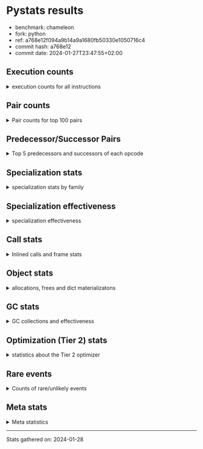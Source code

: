
# Pystats results

- benchmark: chameleon
- fork: python
- ref: a768e12f094a9b14a9a1680fb50330e1050716c4
- commit hash: a768e12
- commit date: 2024-01-27T23:47:55+02:00

## Execution counts

<details>
<summary> execution counts for all instructions </summary>

|Name | Count | Self | Cumulative | Miss ratio | 
|---|---:|---:|---:|---:|
| LOAD_FAST | 167,093,480 | 22.0% | 22.0% |  |
| LOAD_CONST | 81,306,320 | 10.7% | 32.7% |  |
| STORE_FAST | 71,388,280 | 9.4% | 42.1% |  |
| IS_OP | 45,764,480 | 6.0% | 48.1% |  |
| LOAD_GLOBAL_BUILTIN | 43,526,180 | 5.7% | 53.8% |  |
| PUSH_NULL | 40,652,200 | 5.3% | 59.2% |  |
| LOAD_GLOBAL_MODULE | 37,779,760 | 5.0% | 64.1% |  |
| POP_JUMP_IF_FALSE | 36,165,200 | 4.8% | 68.9% |  |
| POP_TOP | 23,047,120 | 3.0% | 71.9% |  |
| CALL_BUILTIN_O | 23,042,300 | 3.0% | 75.0% |  |
| LOAD_FAST_LOAD_FAST | 18,568,320 | 2.4% | 77.4% |  |
| RESUME_CHECK | 17,609,440 | 2.3% | 79.7% |  |
| RETURN_VALUE | 17,287,120 | 2.3% | 82.0% |  |
| POP_JUMP_IF_TRUE | 13,120,640 | 1.7% | 83.7% |  |
| CALL_METHOD_DESCRIPTOR_FAST | 10,442,040 | 1.4% | 85.1% | 100.0% |
| LOAD_ATTR_CLASS | 10,243,820 | 1.3% | 86.4% |  |
| POP_JUMP_IF_NONE | 9,922,560 | 1.3% | 87.7% |  |
| CALL_BOUND_METHOD_EXACT_ARGS | 7,042,420 | 0.9% | 88.7% |  |
| CALL_PY_EXACT_ARGS | 6,721,180 | 0.9% | 89.6% |  |
| COPY_FREE_VARS | 6,400,720 | 0.8% | 90.4% |  |
| POP_JUMP_IF_NOT_NONE | 6,400,640 | 0.8% | 91.2% |  |
| TO_BOOL_BOOL | 6,400,580 | 0.8% | 92.1% |  |
| CALL_TYPE_1 | 6,399,980 | 0.8% | 92.9% |  |
| CALL_STR_1 | 6,399,960 | 0.8% | 93.8% |  |
| CALL | 4,167,420 | 0.5% | 94.3% |  |
| STORE_SUBSCR | 4,164,520 | 0.5% | 94.9% |  |
| JUMP_FORWARD | 3,841,280 | 0.5% | 95.4% |  |
| NOP | 3,522,000 | 0.5% | 95.8% |  |
| DELETE_SUBSCR | 3,520,640 | 0.5% | 96.3% |  |
| COMPARE_OP_INT | 3,520,020 | 0.5% | 96.8% |  |
| BINARY_OP_SUBTRACT_INT | 3,519,960 | 0.5% | 97.2% |  |
| ENTER_EXECUTOR | 3,519,040 | 0.5% | 97.7% |  |
| BINARY_OP | 3,201,180 | 0.4% | 98.1% |  |
| LOAD_DEREF | 3,200,160 | 0.4% | 98.5% |  |
| BINARY_OP_ADD_INT | 3,199,980 | 0.4% | 98.9% |  |
| BINARY_OP_ADD_UNICODE | 3,199,980 | 0.4% | 99.4% |  |
| CALL_BUILTIN_FAST | 965,560 | 0.1% | 99.5% |  |
| INTERPRETER_EXIT | 643,920 | 0.1% | 99.6% |  |
| STORE_ATTR_SLOT | 642,480 | 0.1% | 99.7% |  |
| FOR_ITER_LIST | 641,880 | 0.1% | 99.7% |  |
| RETURN_CONST | 322,560 | 0.0% | 99.8% |  |
| BUILD_TUPLE | 321,920 | 0.0% | 99.8% |  |
| CALL_BUILTIN_CLASS | 321,300 | 0.0% | 99.9% |  |
| GET_ITER | 320,720 | 0.0% | 99.9% |  |
| CALL_LEN | 320,620 | 0.0% | 100.0% |  |
| UNPACK_SEQUENCE_TWO_TUPLE | 320,600 | 0.0% | 100.0% |  |
| LOAD_ATTR | 7,560 | 0.0% | 100.0% |  |
| BUILD_MAP | 2,560 | 0.0% | 100.0% |  |
| BINARY_SUBSCR_GETITEM | 2,480 | 0.0% | 100.0% |  |
| EXTENDED_ARG | 2,280 | 0.0% | 100.0% |  |
| MAKE_CELL | 1,920 | 0.0% | 100.0% |  |
| STORE_DEREF | 1,920 | 0.0% | 100.0% |  |
| LOAD_GLOBAL | 1,720 | 0.0% | 100.0% |  |
| JUMP_BACKWARD | 1,700 | 0.0% | 100.0% |  |
| CALL_FUNCTION_EX | 1,360 | 0.0% | 100.0% |  |
| MAKE_FUNCTION | 1,280 | 0.0% | 100.0% |  |
| DICT_MERGE | 1,280 | 0.0% | 100.0% |  |
| SET_FUNCTION_ATTRIBUTE | 1,280 | 0.0% | 100.0% |  |
| LOAD_ATTR_METHOD_NO_DICT | 1,240 | 0.0% | 100.0% |  |
| LOAD_ATTR_NONDESCRIPTOR_WITH_VALUES | 1,240 | 0.0% | 100.0% |  |
| CALL_KW | 640 | 0.0% | 100.0% |  |
| CONTAINS_OP | 640 | 0.0% | 100.0% |  |
| BINARY_SUBSCR_DICT | 620 | 0.0% | 100.0% |  |
| CALL_PY_WITH_DEFAULTS | 620 | 0.0% | 100.0% |  |
| LOAD_ATTR_INSTANCE_VALUE | 620 | 0.0% | 100.0% |  |
| LOAD_ATTR_METHOD_WITH_VALUES | 620 | 0.0% | 100.0% |  |
| LOAD_SUPER_ATTR_ATTR | 620 | 0.0% | 100.0% |  |
| STORE_SUBSCR_DICT | 620 | 0.0% | 100.0% |  |
| FOR_ITER_RANGE | 420 | 0.0% | 100.0% |  |
| RESUME | 240 | 0.0% | 100.0% |  |
| BINARY_SUBSCR | 200 | 0.0% | 100.0% |  |
| STORE_ATTR | 160 | 0.0% | 100.0% |  |
| TO_BOOL | 120 | 0.0% | 100.0% |  |
| COMPARE_OP | 120 | 0.0% | 100.0% |  |
| FOR_ITER | 120 | 0.0% | 100.0% |  |
| LOAD_ATTR_MODULE | 120 | 0.0% | 100.0% |  |
| UNPACK_SEQUENCE | 80 | 0.0% | 100.0% |  |
| BINARY_OP_SUBTRACT_FLOAT | 60 | 0.0% | 100.0% |  |
| LOAD_SUPER_ATTR | 40 | 0.0% | 100.0% |  |


</details>

## Pair counts

<details>
<summary> Pair counts for top 100 pairs </summary>

|Pair | Count | Self | Cumulative | 
|---|---:|---:|---:|
| STORE_FAST LOAD_FAST | 56,657,640 | 7.5% | 7.5% |
| LOAD_FAST PUSH_NULL | 36,810,120 | 4.8% | 12.3% |
| IS_OP POP_JUMP_IF_FALSE | 29,764,480 | 3.9% | 16.2% |
| POP_JUMP_IF_FALSE LOAD_FAST | 29,764,480 | 3.9% | 20.1% |
| PUSH_NULL LOAD_CONST | 27,531,520 | 3.6% | 23.7% |
| CALL_BUILTIN_O POP_TOP | 23,041,660 | 3.0% | 26.8% |
| LOAD_FAST LOAD_CONST | 20,805,840 | 2.7% | 29.5% |
| LOAD_GLOBAL_BUILTIN IS_OP | 19,199,900 | 2.5% | 32.0% |
| LOAD_FAST LOAD_GLOBAL_BUILTIN | 19,199,800 | 2.5% | 34.6% |
| LOAD_FAST RETURN_VALUE | 16,643,920 | 2.2% | 36.8% |
| LOAD_CONST CALL_BUILTIN_O | 16,641,480 | 2.2% | 38.9% |
| LOAD_CONST LOAD_CONST | 16,000,640 | 2.1% | 41.1% |
| LOAD_GLOBAL_MODULE IS_OP | 13,764,400 | 1.8% | 42.9% |
| LOAD_FAST LOAD_GLOBAL_MODULE | 13,764,320 | 1.8% | 44.7% |
| LOAD_GLOBAL_BUILTIN LOAD_FAST | 13,761,860 | 1.8% | 46.5% |
| POP_TOP LOAD_FAST | 13,123,200 | 1.7% | 48.2% |
| PUSH_NULL LOAD_FAST | 12,800,080 | 1.7% | 49.9% |
| CALL_METHOD_DESCRIPTOR_FAST STORE_FAST | 10,245,060 | 1.3% | 51.2% |
| LOAD_ATTR_CLASS LOAD_FAST_LOAD_FAST | 10,243,820 | 1.3% | 52.6% |
| LOAD_FAST_LOAD_FAST LOAD_GLOBAL_MODULE | 10,243,800 | 1.3% | 53.9% |
| LOAD_GLOBAL_BUILTIN LOAD_ATTR_CLASS | 10,243,800 | 1.3% | 55.3% |
| LOAD_GLOBAL_MODULE CALL_METHOD_DESCRIPTOR_FAST | 10,243,800 | 1.3% | 56.6% |
| RESUME_CHECK LOAD_GLOBAL_BUILTIN | 10,243,800 | 1.3% | 58.0% |
| STORE_FAST LOAD_CONST | 10,243,200 | 1.3% | 59.3% |
| LOAD_GLOBAL_MODULE STORE_FAST | 9,923,660 | 1.3% | 60.6% |
| LOAD_FAST POP_JUMP_IF_NONE | 9,922,560 | 1.3% | 61.9% |
| RETURN_VALUE STORE_FAST | 9,601,240 | 1.3% | 63.2% |
| IS_OP POP_JUMP_IF_TRUE | 9,600,000 | 1.3% | 64.5% |
| POP_JUMP_IF_TRUE LOAD_FAST | 9,599,360 | 1.3% | 65.7% |
| CALL_BOUND_METHOD_EXACT_ARGS RESUME_CHECK | 7,042,420 | 0.9% | 66.7% |
| LOAD_CONST CALL_BOUND_METHOD_EXACT_ARGS | 7,042,280 | 0.9% | 67.6% |
| RESUME_CHECK LOAD_FAST | 6,723,700 | 0.9% | 68.5% |
| LOAD_CONST STORE_FAST | 6,723,200 | 0.9% | 69.3% |
| LOAD_FAST LOAD_FAST | 6,723,200 | 0.9% | 70.2% |
| POP_TOP LOAD_GLOBAL_MODULE | 6,722,320 | 0.9% | 71.1% |
| COPY_FREE_VARS RESUME_CHECK | 6,400,660 | 0.8% | 72.0% |
| LOAD_FAST POP_JUMP_IF_NOT_NONE | 6,400,640 | 0.8% | 72.8% |
| POP_JUMP_IF_NONE LOAD_FAST | 6,400,640 | 0.8% | 73.6% |
| IS_OP STORE_FAST | 6,400,000 | 0.8% | 74.5% |
| LOAD_FAST STORE_FAST | 6,400,000 | 0.8% | 75.3% |
| LOAD_FAST_LOAD_FAST IS_OP | 6,400,000 | 0.8% | 76.2% |
| POP_JUMP_IF_FALSE LOAD_GLOBAL_BUILTIN | 6,400,000 | 0.8% | 77.0% |
| POP_JUMP_IF_NOT_NONE LOAD_FAST_LOAD_FAST | 6,400,000 | 0.8% | 77.9% |
| CALL_TYPE_1 STORE_FAST | 6,399,980 | 0.8% | 78.7% |
| LOAD_FAST CALL_TYPE_1 | 6,399,960 | 0.8% | 79.5% |
| CALL_PY_EXACT_ARGS COPY_FREE_VARS | 6,399,960 | 0.8% | 80.4% |
| TO_BOOL_BOOL POP_JUMP_IF_FALSE | 6,399,960 | 0.8% | 81.2% |
| LOAD_FAST TO_BOOL_BOOL | 6,399,920 | 0.8% | 82.1% |
| LOAD_CONST LOAD_FAST | 3,843,840 | 0.5% | 82.6% |
| LOAD_CONST STORE_SUBSCR | 3,841,960 | 0.5% | 83.1% |
| STORE_SUBSCR LOAD_FAST | 3,841,920 | 0.5% | 83.6% |
| STORE_FAST LOAD_GLOBAL_MODULE | 3,523,280 | 0.5% | 84.0% |
| LOAD_CONST LOAD_GLOBAL_MODULE | 3,522,360 | 0.5% | 84.5% |
| LOAD_FAST CALL | 3,521,720 | 0.5% | 85.0% |
| DELETE_SUBSCR JUMP_FORWARD | 3,520,640 | 0.5% | 85.4% |
| RETURN_VALUE LOAD_CONST | 3,520,640 | 0.5% | 85.9% |
| JUMP_FORWARD LOAD_FAST | 3,520,640 | 0.5% | 86.4% |
| LOAD_CONST DELETE_SUBSCR | 3,520,640 | 0.5% | 86.8% |
| LOAD_CONST COMPARE_OP_INT | 3,519,960 | 0.5% | 87.3% |
| BINARY_OP_SUBTRACT_INT STORE_FAST | 3,519,960 | 0.5% | 87.7% |
| COMPARE_OP_INT POP_JUMP_IF_TRUE | 3,519,960 | 0.5% | 88.2% |
| LOAD_CONST BINARY_OP_SUBTRACT_INT | 3,519,920 | 0.5% | 88.7% |
| LOAD_CONST CALL_PY_EXACT_ARGS | 3,519,920 | 0.5% | 89.1% |
| LOAD_FAST CALL_BUILTIN_O | 3,200,600 | 0.4% | 89.6% |
| NOP LOAD_DEREF | 3,200,080 | 0.4% | 90.0% |
| LOAD_DEREF PUSH_NULL | 3,200,080 | 0.4% | 90.4% |
| LOAD_FAST BINARY_OP | 3,200,040 | 0.4% | 90.8% |
| CALL LOAD_CONST | 3,200,000 | 0.4% | 91.2% |
| LOAD_CONST IS_OP | 3,200,000 | 0.4% | 91.7% |
| LOAD_FAST IS_OP | 3,200,000 | 0.4% | 92.1% |
| POP_JUMP_IF_NONE NOP | 3,200,000 | 0.4% | 92.5% |
| BINARY_OP_ADD_INT STORE_FAST | 3,199,980 | 0.4% | 92.9% |
| BINARY_OP_ADD_UNICODE STORE_FAST | 3,199,980 | 0.4% | 93.3% |
| CALL_STR_1 STORE_FAST | 3,199,980 | 0.4% | 93.8% |
| RETURN_VALUE CALL_STR_1 | 3,199,960 | 0.4% | 94.2% |
| BINARY_OP CALL_BUILTIN_O | 3,199,960 | 0.4% | 94.6% |
| LOAD_CONST BINARY_OP_ADD_INT | 3,199,960 | 0.4% | 95.0% |
| LOAD_CONST LOAD_GLOBAL_BUILTIN | 3,199,960 | 0.4% | 95.5% |
| LOAD_FAST CALL_STR_1 | 3,199,960 | 0.4% | 95.9% |
| POP_JUMP_IF_TRUE LOAD_GLOBAL_BUILTIN | 3,199,960 | 0.4% | 96.3% |
| CALL_STR_1 BINARY_OP_ADD_UNICODE | 3,199,960 | 0.4% | 96.7% |
| LOAD_GLOBAL_MODULE CALL_PY_EXACT_ARGS | 3,199,960 | 0.4% | 97.1% |
| POP_TOP ENTER_EXECUTOR | 3,198,980 | 0.4% | 97.6% |
| ENTER_EXECUTOR RESUME_CHECK | 3,198,720 | 0.4% | 98.0% |
| CACHE RESUME_CHECK | 643,160 | 0.1% | 98.1% |
| CALL_BUILTIN_FAST STORE_FAST | 642,480 | 0.1% | 98.1% |
| LOAD_FAST_LOAD_FAST STORE_ATTR_SLOT | 641,200 | 0.1% | 98.2% |
| STORE_FAST LOAD_GLOBAL_BUILTIN | 641,200 | 0.1% | 98.3% |
| RETURN_VALUE PUSH_NULL | 640,640 | 0.1% | 98.4% |
| RETURN_VALUE INTERPRETER_EXIT | 322,640 | 0.0% | 98.4% |
| LOAD_FAST CALL_BUILTIN_FAST | 321,800 | 0.0% | 98.5% |
| LOAD_GLOBAL_MODULE CALL_BUILTIN_FAST | 321,800 | 0.0% | 98.5% |
| RETURN_CONST INTERPRETER_EXIT | 321,280 | 0.0% | 98.6% |
| FOR_ITER_LIST STORE_FAST | 321,240 | 0.0% | 98.6% |
| LOAD_GLOBAL_MODULE LOAD_FAST_LOAD_FAST | 321,240 | 0.0% | 98.7% |
| STORE_ATTR_SLOT RETURN_CONST | 321,240 | 0.0% | 98.7% |
| CALL_PY_EXACT_ARGS RESUME_CHECK | 321,220 | 0.0% | 98.7% |
| CALL STORE_FAST | 320,960 | 0.0% | 98.8% |
| LOAD_FAST GET_ITER | 320,720 | 0.0% | 98.8% |
| LOAD_FAST_LOAD_FAST CALL | 320,680 | 0.0% | 98.9% |


</details>

## Predecessor/Successor Pairs

<details>
<summary> Top 5 predecessors and successors of each opcode </summary>

### CACHE

<details>
<summary> Successors and predecessors for CACHE </summary>

|Successors | Count | Percentage | 
|---|---:|---:|
| RESUME_CHECK | 643,160 | 99.9% |
| COPY_FREE_VARS | 640 | 0.1% |
| RESUME | 120 | 0.0% |


</details>

### BINARY_SUBSCR

<details>
<summary> Successors and predecessors for BINARY_SUBSCR </summary>

|Predecessors | Count | Percentage | 
|---|---:|---:|
| LOAD_CONST | 200 | 100.0% |

|Successors | Count | Percentage | 
|---|---:|---:|
| BINARY_SUBSCR_GETITEM | 80 | 40.0% |
| STORE_FAST | 60 | 30.0% |
| STORE_DEREF | 40 | 20.0% |
| BINARY_SUBSCR_DICT | 20 | 10.0% |


</details>

### DELETE_SUBSCR

<details>
<summary> Successors and predecessors for DELETE_SUBSCR </summary>

|Predecessors | Count | Percentage | 
|---|---:|---:|
| LOAD_CONST | 3,520,640 | 100.0% |

|Successors | Count | Percentage | 
|---|---:|---:|
| JUMP_FORWARD | 3,520,640 | 100.0% |


</details>

### GET_ITER

<details>
<summary> Successors and predecessors for GET_ITER </summary>

|Predecessors | Count | Percentage | 
|---|---:|---:|
| LOAD_FAST | 320,720 | 100.0% |

|Successors | Count | Percentage | 
|---|---:|---:|
| FOR_ITER_LIST | 319,980 | 99.8% |
| EXTENDED_ARG | 640 | 0.2% |
| FOR_ITER_RANGE | 60 | 0.0% |
| FOR_ITER | 40 | 0.0% |


</details>

### INTERPRETER_EXIT

<details>
<summary> Successors and predecessors for INTERPRETER_EXIT </summary>

|Predecessors | Count | Percentage | 
|---|---:|---:|
| RETURN_VALUE | 322,640 | 50.1% |
| RETURN_CONST | 321,280 | 49.9% |


</details>

### MAKE_FUNCTION

<details>
<summary> Successors and predecessors for MAKE_FUNCTION </summary>

|Predecessors | Count | Percentage | 
|---|---:|---:|
| LOAD_CONST | 1,280 | 100.0% |

|Successors | Count | Percentage | 
|---|---:|---:|
| SET_FUNCTION_ATTRIBUTE | 1,280 | 100.0% |


</details>

### NOP

<details>
<summary> Successors and predecessors for NOP </summary>

|Predecessors | Count | Percentage | 
|---|---:|---:|
| POP_JUMP_IF_NONE | 3,200,000 | 90.9% |
| RESUME_CHECK | 320,620 | 9.1% |
| STORE_FAST | 1,280 | 0.0% |
| POP_TOP | 80 | 0.0% |
| RESUME | 20 | 0.0% |

|Successors | Count | Percentage | 
|---|---:|---:|
| LOAD_DEREF | 3,200,080 | 90.9% |
| LOAD_GLOBAL_BUILTIN | 319,960 | 9.1% |
| LOAD_FAST | 1,280 | 0.0% |
| LOAD_GLOBAL_MODULE | 640 | 0.0% |
| LOAD_GLOBAL | 40 | 0.0% |


</details>

### POP_TOP

<details>
<summary> Successors and predecessors for POP_TOP </summary>

|Predecessors | Count | Percentage | 
|---|---:|---:|
| CALL_BUILTIN_O | 23,041,660 | 100.0% |
| CALL_BUILTIN_FAST | 3,100 | 0.0% |
| RETURN_CONST | 1,280 | 0.0% |
| CALL | 1,080 | 0.0% |

|Successors | Count | Percentage | 
|---|---:|---:|
| LOAD_FAST | 13,123,200 | 56.9% |
| LOAD_GLOBAL_MODULE | 6,722,320 | 29.2% |
| ENTER_EXECUTOR | 3,198,980 | 13.9% |
| JUMP_BACKWARD | 680 | 0.0% |
| LOAD_CONST | 640 | 0.0% |


</details>

### PUSH_NULL

<details>
<summary> Successors and predecessors for PUSH_NULL </summary>

|Predecessors | Count | Percentage | 
|---|---:|---:|
| LOAD_FAST | 36,810,120 | 90.5% |
| LOAD_DEREF | 3,200,080 | 7.9% |
| RETURN_VALUE | 640,640 | 1.6% |
| LOAD_ATTR | 660 | 0.0% |
| LOAD_SUPER_ATTR_ATTR | 620 | 0.0% |

|Successors | Count | Percentage | 
|---|---:|---:|
| LOAD_CONST | 27,531,520 | 67.7% |
| LOAD_FAST | 12,800,080 | 31.5% |
| CALL | 320,600 | 0.8% |


</details>

### RETURN_VALUE

<details>
<summary> Successors and predecessors for RETURN_VALUE </summary>

|Predecessors | Count | Percentage | 
|---|---:|---:|
| LOAD_FAST | 16,643,920 | 96.3% |
| BUILD_TUPLE | 320,640 | 1.9% |
| CALL_BUILTIN_FAST | 319,980 | 1.9% |
| CALL_FUNCTION_EX | 1,280 | 0.0% |
| RETURN_VALUE | 640 | 0.0% |

|Successors | Count | Percentage | 
|---|---:|---:|
| STORE_FAST | 9,601,240 | 55.5% |
| LOAD_CONST | 3,520,640 | 20.4% |
| CALL_STR_1 | 3,199,960 | 18.5% |
| PUSH_NULL | 640,640 | 3.7% |
| INTERPRETER_EXIT | 322,640 | 1.9% |


</details>

### STORE_SUBSCR

<details>
<summary> Successors and predecessors for STORE_SUBSCR </summary>

|Predecessors | Count | Percentage | 
|---|---:|---:|
| LOAD_CONST | 3,841,960 | 92.3% |
| LOAD_FAST_LOAD_FAST | 320,640 | 7.7% |
| STORE_SUBSCR | 1,920 | 0.0% |

|Successors | Count | Percentage | 
|---|---:|---:|
| LOAD_FAST | 3,841,920 | 92.3% |
| LOAD_FAST_LOAD_FAST | 320,640 | 7.7% |
| STORE_SUBSCR | 1,920 | 0.0% |
| LOAD_GLOBAL | 20 | 0.0% |
| STORE_SUBSCR_DICT | 20 | 0.0% |


</details>

### TO_BOOL

<details>
<summary> Successors and predecessors for TO_BOOL </summary>

|Predecessors | Count | Percentage | 
|---|---:|---:|
| LOAD_FAST | 80 | 66.7% |
| LOAD_ATTR | 40 | 33.3% |

|Successors | Count | Percentage | 
|---|---:|---:|
| TO_BOOL_BOOL | 60 | 50.0% |
| POP_JUMP_IF_FALSE | 40 | 33.3% |
| POP_JUMP_IF_TRUE | 20 | 16.7% |


</details>

### BINARY_OP

<details>
<summary> Successors and predecessors for BINARY_OP </summary>

|Predecessors | Count | Percentage | 
|---|---:|---:|
| LOAD_FAST | 3,200,040 | 100.0% |
| BINARY_OP | 980 | 0.0% |
| LOAD_CONST | 120 | 0.0% |
| CALL | 20 | 0.0% |
| CALL_STR_1 | 20 | 0.0% |

|Successors | Count | Percentage | 
|---|---:|---:|
| CALL_BUILTIN_O | 3,199,960 | 100.0% |
| BINARY_OP | 980 | 0.0% |
| STORE_FAST | 100 | 0.0% |
| CALL | 40 | 0.0% |
| BINARY_OP_SUBTRACT_INT | 40 | 0.0% |


</details>

### BUILD_MAP

<details>
<summary> Successors and predecessors for BUILD_MAP </summary>

|Predecessors | Count | Percentage | 
|---|---:|---:|
| LOAD_CONST | 1,280 | 50.0% |
| STORE_FAST | 640 | 25.0% |
| LOAD_GLOBAL_MODULE | 620 | 24.2% |
| LOAD_GLOBAL | 20 | 0.8% |

|Successors | Count | Percentage | 
|---|---:|---:|
| LOAD_FAST | 1,280 | 50.0% |
| CALL | 640 | 25.0% |
| STORE_FAST | 640 | 25.0% |


</details>

### BUILD_TUPLE

<details>
<summary> Successors and predecessors for BUILD_TUPLE </summary>

|Predecessors | Count | Percentage | 
|---|---:|---:|
| LOAD_FAST_LOAD_FAST | 320,640 | 99.6% |
| LOAD_FAST | 1,280 | 0.4% |

|Successors | Count | Percentage | 
|---|---:|---:|
| RETURN_VALUE | 320,640 | 99.6% |
| LOAD_CONST | 1,280 | 0.4% |


</details>

### CALL

<details>
<summary> Successors and predecessors for CALL </summary>

|Predecessors | Count | Percentage | 
|---|---:|---:|
| LOAD_FAST | 3,521,720 | 84.5% |
| LOAD_FAST_LOAD_FAST | 320,680 | 7.7% |
| PUSH_NULL | 320,600 | 7.7% |
| CALL | 2,140 | 0.1% |
| LOAD_CONST | 920 | 0.0% |

|Successors | Count | Percentage | 
|---|---:|---:|
| LOAD_CONST | 3,200,000 | 76.8% |
| STORE_FAST | 320,960 | 7.7% |
| LOAD_FAST_LOAD_FAST | 320,640 | 7.7% |
| UNPACK_SEQUENCE_TWO_TUPLE | 320,560 | 7.7% |
| CALL | 2,140 | 0.1% |


</details>

### CALL_FUNCTION_EX

<details>
<summary> Successors and predecessors for CALL_FUNCTION_EX </summary>

|Predecessors | Count | Percentage | 
|---|---:|---:|
| DICT_MERGE | 1,280 | 94.1% |
| LOAD_FAST | 80 | 5.9% |

|Successors | Count | Percentage | 
|---|---:|---:|
| RETURN_VALUE | 1,280 | 94.1% |
| COPY_FREE_VARS | 80 | 5.9% |


</details>

### CALL_KW

<details>
<summary> Successors and predecessors for CALL_KW </summary>

|Predecessors | Count | Percentage | 
|---|---:|---:|
| LOAD_CONST | 640 | 100.0% |

|Successors | Count | Percentage | 
|---|---:|---:|
| CALL_BUILTIN_FAST | 600 | 93.8% |
| CALL | 40 | 6.2% |


</details>

### COMPARE_OP

<details>
<summary> Successors and predecessors for COMPARE_OP </summary>

|Predecessors | Count | Percentage | 
|---|---:|---:|
| LOAD_CONST | 120 | 100.0% |

|Successors | Count | Percentage | 
|---|---:|---:|
| COMPARE_OP_INT | 60 | 50.0% |
| POP_JUMP_IF_TRUE | 40 | 33.3% |
| POP_JUMP_IF_FALSE | 20 | 16.7% |


</details>

### CONTAINS_OP

<details>
<summary> Successors and predecessors for CONTAINS_OP </summary>

|Predecessors | Count | Percentage | 
|---|---:|---:|
| LOAD_FAST | 640 | 100.0% |

|Successors | Count | Percentage | 
|---|---:|---:|
| POP_JUMP_IF_FALSE | 640 | 100.0% |


</details>

### COPY_FREE_VARS

<details>
<summary> Successors and predecessors for COPY_FREE_VARS </summary>

|Predecessors | Count | Percentage | 
|---|---:|---:|
| CALL_PY_EXACT_ARGS | 6,399,960 | 100.0% |
| CACHE | 640 | 0.0% |
| CALL_FUNCTION_EX | 80 | 0.0% |
| CALL | 40 | 0.0% |

|Successors | Count | Percentage | 
|---|---:|---:|
| RESUME_CHECK | 6,400,660 | 100.0% |
| RESUME | 60 | 0.0% |


</details>

### DICT_MERGE

<details>
<summary> Successors and predecessors for DICT_MERGE </summary>

|Predecessors | Count | Percentage | 
|---|---:|---:|
| LOAD_FAST | 1,280 | 100.0% |

|Successors | Count | Percentage | 
|---|---:|---:|
| CALL_FUNCTION_EX | 1,280 | 100.0% |


</details>

### ENTER_EXECUTOR

<details>
<summary> Successors and predecessors for ENTER_EXECUTOR </summary>

|Predecessors | Count | Percentage | 
|---|---:|---:|
| POP_TOP | 3,198,980 | 90.9% |
| POP_JUMP_IF_TRUE | 319,960 | 9.1% |
| JUMP_BACKWARD | 100 | 0.0% |

|Successors | Count | Percentage | 
|---|---:|---:|
| RESUME_CHECK | 3,198,720 | 90.9% |
| FOR_ITER_LIST | 319,680 | 9.1% |
| EXTENDED_ARG | 320 | 0.0% |
| CALL | 280 | 0.0% |
| FOR_ITER_RANGE | 40 | 0.0% |


</details>

### EXTENDED_ARG

<details>
<summary> Successors and predecessors for EXTENDED_ARG </summary>

|Predecessors | Count | Percentage | 
|---|---:|---:|
| GET_ITER | 640 | 28.1% |
| JUMP_BACKWARD | 640 | 28.1% |
| POP_TOP | 340 | 14.9% |
| POP_JUMP_IF_TRUE | 340 | 14.9% |
| ENTER_EXECUTOR | 320 | 14.0% |

|Successors | Count | Percentage | 
|---|---:|---:|
| FOR_ITER_LIST | 1,560 | 68.4% |
| JUMP_BACKWARD | 680 | 29.8% |
| FOR_ITER | 40 | 1.8% |


</details>

### FOR_ITER

<details>
<summary> Successors and predecessors for FOR_ITER </summary>

|Predecessors | Count | Percentage | 
|---|---:|---:|
| GET_ITER | 40 | 33.3% |
| EXTENDED_ARG | 40 | 33.3% |
| JUMP_BACKWARD | 40 | 33.3% |

|Successors | Count | Percentage | 
|---|---:|---:|
| STORE_FAST | 60 | 50.0% |
| FOR_ITER_LIST | 40 | 33.3% |
| FOR_ITER_RANGE | 20 | 16.7% |


</details>

### IS_OP

<details>
<summary> Successors and predecessors for IS_OP </summary>

|Predecessors | Count | Percentage | 
|---|---:|---:|
| LOAD_GLOBAL_BUILTIN | 19,199,900 | 42.0% |
| LOAD_GLOBAL_MODULE | 13,764,400 | 30.1% |
| LOAD_FAST_LOAD_FAST | 6,400,000 | 14.0% |
| LOAD_CONST | 3,200,000 | 7.0% |
| LOAD_FAST | 3,200,000 | 7.0% |

|Successors | Count | Percentage | 
|---|---:|---:|
| POP_JUMP_IF_FALSE | 29,764,480 | 65.0% |
| POP_JUMP_IF_TRUE | 9,600,000 | 21.0% |
| STORE_FAST | 6,400,000 | 14.0% |


</details>

### JUMP_BACKWARD

<details>
<summary> Successors and predecessors for JUMP_BACKWARD </summary>

|Predecessors | Count | Percentage | 
|---|---:|---:|
| POP_TOP | 680 | 40.0% |
| EXTENDED_ARG | 680 | 40.0% |
| POP_JUMP_IF_TRUE | 340 | 20.0% |

|Successors | Count | Percentage | 
|---|---:|---:|
| EXTENDED_ARG | 640 | 37.6% |
| FOR_ITER_LIST | 620 | 36.5% |
| FOR_ITER_RANGE | 300 | 17.6% |
| ENTER_EXECUTOR | 100 | 5.9% |
| FOR_ITER | 40 | 2.4% |


</details>

### JUMP_FORWARD

<details>
<summary> Successors and predecessors for JUMP_FORWARD </summary>

|Predecessors | Count | Percentage | 
|---|---:|---:|
| DELETE_SUBSCR | 3,520,640 | 91.7% |
| CALL_BUILTIN_CLASS | 320,620 | 8.3% |
| CALL | 20 | 0.0% |

|Successors | Count | Percentage | 
|---|---:|---:|
| LOAD_FAST | 3,520,640 | 91.7% |
| STORE_FAST | 320,640 | 8.3% |


</details>

### LOAD_ATTR

<details>
<summary> Successors and predecessors for LOAD_ATTR </summary>

|Predecessors | Count | Percentage | 
|---|---:|---:|
| LOAD_FAST | 6,640 | 87.8% |
| LOAD_ATTR | 800 | 10.6% |
| LOAD_GLOBAL | 60 | 0.8% |
| LOAD_GLOBAL_MODULE | 40 | 0.5% |
| LOAD_GLOBAL_BUILTIN | 20 | 0.3% |

|Successors | Count | Percentage | 
|---|---:|---:|
| STORE_FAST | 3,240 | 42.9% |
| LOAD_FAST | 1,280 | 16.9% |
| LOAD_ATTR | 800 | 10.6% |
| PUSH_NULL | 660 | 8.7% |
| CALL_BUILTIN_CLASS | 600 | 7.9% |


</details>

### LOAD_CONST

<details>
<summary> Successors and predecessors for LOAD_CONST </summary>

|Predecessors | Count | Percentage | 
|---|---:|---:|
| PUSH_NULL | 27,531,520 | 33.9% |
| LOAD_FAST | 20,805,840 | 25.6% |
| LOAD_CONST | 16,000,640 | 19.7% |
| STORE_FAST | 10,243,200 | 12.6% |
| RETURN_VALUE | 3,520,640 | 4.3% |

|Successors | Count | Percentage | 
|---|---:|---:|
| CALL_BUILTIN_O | 16,641,480 | 20.5% |
| LOAD_CONST | 16,000,640 | 19.7% |
| CALL_BOUND_METHOD_EXACT_ARGS | 7,042,280 | 8.7% |
| STORE_FAST | 6,723,200 | 8.3% |
| LOAD_FAST | 3,843,840 | 4.7% |


</details>

### LOAD_DEREF

<details>
<summary> Successors and predecessors for LOAD_DEREF </summary>

|Predecessors | Count | Percentage | 
|---|---:|---:|
| NOP | 3,200,080 | 100.0% |
| STORE_FAST | 80 | 0.0% |

|Successors | Count | Percentage | 
|---|---:|---:|
| PUSH_NULL | 3,200,080 | 100.0% |
| STORE_FAST | 80 | 0.0% |


</details>

### LOAD_FAST

<details>
<summary> Successors and predecessors for LOAD_FAST </summary>

|Predecessors | Count | Percentage | 
|---|---:|---:|
| STORE_FAST | 56,657,640 | 33.9% |
| POP_JUMP_IF_FALSE | 29,764,480 | 17.8% |
| LOAD_GLOBAL_BUILTIN | 13,761,860 | 8.2% |
| POP_TOP | 13,123,200 | 7.9% |
| PUSH_NULL | 12,800,080 | 7.7% |

|Successors | Count | Percentage | 
|---|---:|---:|
| PUSH_NULL | 36,810,120 | 22.0% |
| LOAD_CONST | 20,805,840 | 12.5% |
| LOAD_GLOBAL_BUILTIN | 19,199,800 | 11.5% |
| RETURN_VALUE | 16,643,920 | 10.0% |
| LOAD_GLOBAL_MODULE | 13,764,320 | 8.2% |


</details>

### LOAD_FAST_LOAD_FAST

<details>
<summary> Successors and predecessors for LOAD_FAST_LOAD_FAST </summary>

|Predecessors | Count | Percentage | 
|---|---:|---:|
| LOAD_ATTR_CLASS | 10,243,820 | 55.2% |
| POP_JUMP_IF_NOT_NONE | 6,400,000 | 34.5% |
| LOAD_GLOBAL_MODULE | 321,240 | 1.7% |
| STORE_SUBSCR | 320,640 | 1.7% |
| CALL | 320,640 | 1.7% |

|Successors | Count | Percentage | 
|---|---:|---:|
| LOAD_GLOBAL_MODULE | 10,243,800 | 55.2% |
| IS_OP | 6,400,000 | 34.5% |
| STORE_ATTR_SLOT | 641,200 | 3.5% |
| CALL | 320,680 | 1.7% |
| STORE_SUBSCR | 320,640 | 1.7% |


</details>

### LOAD_GLOBAL

<details>
<summary> Successors and predecessors for LOAD_GLOBAL </summary>

|Predecessors | Count | Percentage | 
|---|---:|---:|
| LOAD_FAST | 360 | 20.9% |
| STORE_FAST | 320 | 18.6% |
| POP_TOP | 240 | 14.0% |
| LOAD_CONST | 240 | 14.0% |
| POP_JUMP_IF_FALSE | 120 | 7.0% |

|Successors | Count | Percentage | 
|---|---:|---:|
| LOAD_GLOBAL_MODULE | 560 | 32.6% |
| LOAD_GLOBAL_BUILTIN | 300 | 17.4% |
| LOAD_FAST | 220 | 12.8% |
| IS_OP | 180 | 10.5% |
| STORE_FAST | 180 | 10.5% |


</details>

### LOAD_SUPER_ATTR

<details>
<summary> Successors and predecessors for LOAD_SUPER_ATTR </summary>

|Predecessors | Count | Percentage | 
|---|---:|---:|
| LOAD_FAST | 40 | 100.0% |

|Successors | Count | Percentage | 
|---|---:|---:|
| PUSH_NULL | 20 | 50.0% |
| LOAD_SUPER_ATTR_ATTR | 20 | 50.0% |


</details>

### MAKE_CELL

<details>
<summary> Successors and predecessors for MAKE_CELL </summary>

|Predecessors | Count | Percentage | 
|---|---:|---:|
| MAKE_CELL | 1,280 | 66.7% |
| CALL_PY_WITH_DEFAULTS | 620 | 32.3% |
| CALL | 20 | 1.0% |

|Successors | Count | Percentage | 
|---|---:|---:|
| MAKE_CELL | 1,280 | 66.7% |
| RESUME_CHECK | 620 | 32.3% |
| RESUME | 20 | 1.0% |


</details>

### POP_JUMP_IF_FALSE

<details>
<summary> Successors and predecessors for POP_JUMP_IF_FALSE </summary>

|Predecessors | Count | Percentage | 
|---|---:|---:|
| IS_OP | 29,764,480 | 82.3% |
| TO_BOOL_BOOL | 6,399,960 | 17.7% |
| CONTAINS_OP | 640 | 0.0% |
| COMPARE_OP_INT | 60 | 0.0% |
| TO_BOOL | 40 | 0.0% |

|Successors | Count | Percentage | 
|---|---:|---:|
| LOAD_FAST | 29,764,480 | 82.3% |
| LOAD_GLOBAL_BUILTIN | 6,400,000 | 17.7% |
| LOAD_GLOBAL_MODULE | 600 | 0.0% |
| LOAD_GLOBAL | 120 | 0.0% |


</details>

### POP_JUMP_IF_NONE

<details>
<summary> Successors and predecessors for POP_JUMP_IF_NONE </summary>

|Predecessors | Count | Percentage | 
|---|---:|---:|
| LOAD_FAST | 9,922,560 | 100.0% |

|Successors | Count | Percentage | 
|---|---:|---:|
| LOAD_FAST | 6,400,640 | 64.5% |
| NOP | 3,200,000 | 32.2% |
| LOAD_GLOBAL_BUILTIN | 320,600 | 3.2% |
| LOAD_CONST | 640 | 0.0% |
| LOAD_GLOBAL_MODULE | 600 | 0.0% |


</details>

### POP_JUMP_IF_NOT_NONE

<details>
<summary> Successors and predecessors for POP_JUMP_IF_NOT_NONE </summary>

|Predecessors | Count | Percentage | 
|---|---:|---:|
| LOAD_FAST | 6,400,640 | 100.0% |

|Successors | Count | Percentage | 
|---|---:|---:|
| LOAD_FAST_LOAD_FAST | 6,400,000 | 100.0% |
| LOAD_FAST | 640 | 0.0% |


</details>

### POP_JUMP_IF_TRUE

<details>
<summary> Successors and predecessors for POP_JUMP_IF_TRUE </summary>

|Predecessors | Count | Percentage | 
|---|---:|---:|
| IS_OP | 9,600,000 | 73.2% |
| COMPARE_OP_INT | 3,519,960 | 26.8% |
| TO_BOOL_BOOL | 620 | 0.0% |
| COMPARE_OP | 40 | 0.0% |
| TO_BOOL | 20 | 0.0% |

|Successors | Count | Percentage | 
|---|---:|---:|
| LOAD_FAST | 9,599,360 | 73.2% |
| LOAD_GLOBAL_BUILTIN | 3,199,960 | 24.4% |
| ENTER_EXECUTOR | 319,960 | 2.4% |
| RETURN_CONST | 640 | 0.0% |
| EXTENDED_ARG | 340 | 0.0% |


</details>

### RETURN_CONST

<details>
<summary> Successors and predecessors for RETURN_CONST </summary>

|Predecessors | Count | Percentage | 
|---|---:|---:|
| STORE_ATTR_SLOT | 321,240 | 99.6% |
| POP_TOP | 640 | 0.2% |
| POP_JUMP_IF_TRUE | 640 | 0.2% |
| STORE_ATTR | 40 | 0.0% |

|Successors | Count | Percentage | 
|---|---:|---:|
| INTERPRETER_EXIT | 321,280 | 99.6% |
| POP_TOP | 1,280 | 0.4% |


</details>

### SET_FUNCTION_ATTRIBUTE

<details>
<summary> Successors and predecessors for SET_FUNCTION_ATTRIBUTE </summary>

|Predecessors | Count | Percentage | 
|---|---:|---:|
| MAKE_FUNCTION | 1,280 | 100.0% |

|Successors | Count | Percentage | 
|---|---:|---:|
| STORE_FAST | 1,280 | 100.0% |


</details>

### STORE_ATTR

<details>
<summary> Successors and predecessors for STORE_ATTR </summary>

|Predecessors | Count | Percentage | 
|---|---:|---:|
| LOAD_FAST | 80 | 50.0% |
| LOAD_FAST_LOAD_FAST | 80 | 50.0% |

|Successors | Count | Percentage | 
|---|---:|---:|
| STORE_ATTR_SLOT | 80 | 50.0% |
| RETURN_CONST | 40 | 25.0% |
| LOAD_FAST | 20 | 12.5% |
| LOAD_FAST_LOAD_FAST | 20 | 12.5% |


</details>

### STORE_DEREF

<details>
<summary> Successors and predecessors for STORE_DEREF </summary>

|Predecessors | Count | Percentage | 
|---|---:|---:|
| RETURN_VALUE | 1,240 | 64.6% |
| LOAD_GLOBAL_MODULE | 620 | 32.3% |
| BINARY_SUBSCR | 40 | 2.1% |
| LOAD_GLOBAL | 20 | 1.0% |

|Successors | Count | Percentage | 
|---|---:|---:|
| LOAD_FAST | 1,920 | 100.0% |


</details>

### STORE_FAST

<details>
<summary> Successors and predecessors for STORE_FAST </summary>

|Predecessors | Count | Percentage | 
|---|---:|---:|
| CALL_METHOD_DESCRIPTOR_FAST | 10,245,060 | 14.4% |
| LOAD_GLOBAL_MODULE | 9,923,660 | 13.9% |
| RETURN_VALUE | 9,601,240 | 13.4% |
| LOAD_CONST | 6,723,200 | 9.4% |
| IS_OP | 6,400,000 | 9.0% |

|Successors | Count | Percentage | 
|---|---:|---:|
| LOAD_FAST | 56,657,640 | 79.4% |
| LOAD_CONST | 10,243,200 | 14.3% |
| LOAD_GLOBAL_MODULE | 3,523,280 | 4.9% |
| LOAD_GLOBAL_BUILTIN | 641,200 | 0.9% |
| STORE_FAST | 320,640 | 0.4% |


</details>

### UNPACK_SEQUENCE

<details>
<summary> Successors and predecessors for UNPACK_SEQUENCE </summary>

|Predecessors | Count | Percentage | 
|---|---:|---:|
| CALL | 80 | 100.0% |

|Successors | Count | Percentage | 
|---|---:|---:|
| STORE_FAST | 40 | 50.0% |
| UNPACK_SEQUENCE_TWO_TUPLE | 40 | 50.0% |


</details>

### RESUME

<details>
<summary> Successors and predecessors for RESUME </summary>

|Predecessors | Count | Percentage | 
|---|---:|---:|
| CACHE | 120 | 50.0% |
| COPY_FREE_VARS | 60 | 25.0% |
| CALL | 40 | 16.7% |
| MAKE_CELL | 20 | 8.3% |

|Successors | Count | Percentage | 
|---|---:|---:|
| LOAD_FAST | 140 | 58.3% |
| LOAD_GLOBAL | 60 | 25.0% |
| NOP | 20 | 8.3% |
| LOAD_FAST_LOAD_FAST | 20 | 8.3% |


</details>

### BINARY_OP_ADD_INT

<details>
<summary> Successors and predecessors for BINARY_OP_ADD_INT </summary>

|Predecessors | Count | Percentage | 
|---|---:|---:|
| LOAD_CONST | 3,199,960 | 100.0% |
| BINARY_OP | 20 | 0.0% |

|Successors | Count | Percentage | 
|---|---:|---:|
| STORE_FAST | 3,199,980 | 100.0% |


</details>

### BINARY_OP_ADD_UNICODE

<details>
<summary> Successors and predecessors for BINARY_OP_ADD_UNICODE </summary>

|Predecessors | Count | Percentage | 
|---|---:|---:|
| CALL_STR_1 | 3,199,960 | 100.0% |
| BINARY_OP | 20 | 0.0% |

|Successors | Count | Percentage | 
|---|---:|---:|
| STORE_FAST | 3,199,980 | 100.0% |


</details>

### BINARY_OP_SUBTRACT_FLOAT

<details>
<summary> Successors and predecessors for BINARY_OP_SUBTRACT_FLOAT </summary>

|Predecessors | Count | Percentage | 
|---|---:|---:|
| LOAD_FAST | 40 | 66.7% |
| BINARY_OP | 20 | 33.3% |

|Successors | Count | Percentage | 
|---|---:|---:|
| STORE_FAST | 60 | 100.0% |


</details>

### BINARY_OP_SUBTRACT_INT

<details>
<summary> Successors and predecessors for BINARY_OP_SUBTRACT_INT </summary>

|Predecessors | Count | Percentage | 
|---|---:|---:|
| LOAD_CONST | 3,519,920 | 100.0% |
| BINARY_OP | 40 | 0.0% |

|Successors | Count | Percentage | 
|---|---:|---:|
| STORE_FAST | 3,519,960 | 100.0% |


</details>

### BINARY_SUBSCR_DICT

<details>
<summary> Successors and predecessors for BINARY_SUBSCR_DICT </summary>

|Predecessors | Count | Percentage | 
|---|---:|---:|
| LOAD_CONST | 600 | 96.8% |
| BINARY_SUBSCR | 20 | 3.2% |

|Successors | Count | Percentage | 
|---|---:|---:|
| STORE_FAST | 620 | 100.0% |


</details>

### BINARY_SUBSCR_GETITEM

<details>
<summary> Successors and predecessors for BINARY_SUBSCR_GETITEM </summary>

|Predecessors | Count | Percentage | 
|---|---:|---:|
| LOAD_CONST | 2,400 | 96.8% |
| BINARY_SUBSCR | 80 | 3.2% |

|Successors | Count | Percentage | 
|---|---:|---:|
| RESUME_CHECK | 2,480 | 100.0% |


</details>

### CALL_BOUND_METHOD_EXACT_ARGS

<details>
<summary> Successors and predecessors for CALL_BOUND_METHOD_EXACT_ARGS </summary>

|Predecessors | Count | Percentage | 
|---|---:|---:|
| LOAD_CONST | 7,042,280 | 100.0% |
| CALL | 140 | 0.0% |

|Successors | Count | Percentage | 
|---|---:|---:|
| RESUME_CHECK | 7,042,420 | 100.0% |


</details>

### CALL_BUILTIN_CLASS

<details>
<summary> Successors and predecessors for CALL_BUILTIN_CLASS </summary>

|Predecessors | Count | Percentage | 
|---|---:|---:|
| LOAD_FAST | 320,640 | 99.8% |
| LOAD_ATTR | 600 | 0.2% |
| CALL | 60 | 0.0% |

|Successors | Count | Percentage | 
|---|---:|---:|
| JUMP_FORWARD | 320,620 | 99.8% |
| STORE_FAST | 680 | 0.2% |


</details>

### CALL_BUILTIN_FAST

<details>
<summary> Successors and predecessors for CALL_BUILTIN_FAST </summary>

|Predecessors | Count | Percentage | 
|---|---:|---:|
| LOAD_FAST | 321,800 | 33.3% |
| LOAD_GLOBAL_MODULE | 321,800 | 33.3% |
| LOAD_FAST_LOAD_FAST | 319,960 | 33.1% |
| CALL_KW | 600 | 0.1% |
| LOAD_CONST | 600 | 0.1% |

|Successors | Count | Percentage | 
|---|---:|---:|
| STORE_FAST | 642,480 | 66.5% |
| RETURN_VALUE | 319,980 | 33.1% |
| POP_TOP | 3,100 | 0.3% |


</details>

### CALL_BUILTIN_O

<details>
<summary> Successors and predecessors for CALL_BUILTIN_O </summary>

|Predecessors | Count | Percentage | 
|---|---:|---:|
| LOAD_CONST | 16,641,480 | 72.2% |
| LOAD_FAST | 3,200,600 | 13.9% |
| BINARY_OP | 3,199,960 | 13.9% |
| CALL | 260 | 0.0% |

|Successors | Count | Percentage | 
|---|---:|---:|
| POP_TOP | 23,041,660 | 100.0% |
| RETURN_VALUE | 640 | 0.0% |


</details>

### CALL_LEN

<details>
<summary> Successors and predecessors for CALL_LEN </summary>

|Predecessors | Count | Percentage | 
|---|---:|---:|
| LOAD_FAST | 320,600 | 100.0% |
| CALL | 20 | 0.0% |

|Successors | Count | Percentage | 
|---|---:|---:|
| STORE_FAST | 320,620 | 100.0% |


</details>

### CALL_METHOD_DESCRIPTOR_FAST

<details>
<summary> Successors and predecessors for CALL_METHOD_DESCRIPTOR_FAST </summary>

|Predecessors | Count | Percentage | 
|---|---:|---:|
| LOAD_GLOBAL_MODULE | 10,243,800 | 98.1% |
| CALL_METHOD_DESCRIPTOR_FAST | 196,980 | 1.9% |
| LOAD_CONST | 1,200 | 0.0% |
| CALL | 60 | 0.0% |

|Successors | Count | Percentage | 
|---|---:|---:|
| STORE_FAST | 10,245,060 | 98.1% |
| CALL_METHOD_DESCRIPTOR_FAST | 196,980 | 1.9% |


</details>

### CALL_PY_EXACT_ARGS

<details>
<summary> Successors and predecessors for CALL_PY_EXACT_ARGS </summary>

|Predecessors | Count | Percentage | 
|---|---:|---:|
| LOAD_CONST | 3,519,920 | 52.4% |
| LOAD_GLOBAL_MODULE | 3,199,960 | 47.6% |
| LOAD_FAST | 600 | 0.0% |
| LOAD_ATTR_METHOD_WITH_VALUES | 600 | 0.0% |
| CALL | 100 | 0.0% |

|Successors | Count | Percentage | 
|---|---:|---:|
| COPY_FREE_VARS | 6,399,960 | 95.2% |
| RESUME_CHECK | 321,220 | 4.8% |


</details>

### CALL_PY_WITH_DEFAULTS

<details>
<summary> Successors and predecessors for CALL_PY_WITH_DEFAULTS </summary>

|Predecessors | Count | Percentage | 
|---|---:|---:|
| LOAD_FAST | 600 | 96.8% |
| CALL | 20 | 3.2% |

|Successors | Count | Percentage | 
|---|---:|---:|
| MAKE_CELL | 620 | 100.0% |


</details>

### CALL_STR_1

<details>
<summary> Successors and predecessors for CALL_STR_1 </summary>

|Predecessors | Count | Percentage | 
|---|---:|---:|
| RETURN_VALUE | 3,199,960 | 50.0% |
| LOAD_FAST | 3,199,960 | 50.0% |
| CALL | 40 | 0.0% |

|Successors | Count | Percentage | 
|---|---:|---:|
| STORE_FAST | 3,199,980 | 50.0% |
| BINARY_OP_ADD_UNICODE | 3,199,960 | 50.0% |
| BINARY_OP | 20 | 0.0% |


</details>

### CALL_TYPE_1

<details>
<summary> Successors and predecessors for CALL_TYPE_1 </summary>

|Predecessors | Count | Percentage | 
|---|---:|---:|
| LOAD_FAST | 6,399,960 | 100.0% |
| CALL | 20 | 0.0% |

|Successors | Count | Percentage | 
|---|---:|---:|
| STORE_FAST | 6,399,980 | 100.0% |


</details>

### COMPARE_OP_INT

<details>
<summary> Successors and predecessors for COMPARE_OP_INT </summary>

|Predecessors | Count | Percentage | 
|---|---:|---:|
| LOAD_CONST | 3,519,960 | 100.0% |
| COMPARE_OP | 60 | 0.0% |

|Successors | Count | Percentage | 
|---|---:|---:|
| POP_JUMP_IF_TRUE | 3,519,960 | 100.0% |
| POP_JUMP_IF_FALSE | 60 | 0.0% |


</details>

### FOR_ITER_LIST

<details>
<summary> Successors and predecessors for FOR_ITER_LIST </summary>

|Predecessors | Count | Percentage | 
|---|---:|---:|
| GET_ITER | 319,980 | 49.9% |
| ENTER_EXECUTOR | 319,680 | 49.8% |
| EXTENDED_ARG | 1,560 | 0.2% |
| JUMP_BACKWARD | 620 | 0.1% |
| FOR_ITER | 40 | 0.0% |

|Successors | Count | Percentage | 
|---|---:|---:|
| STORE_FAST | 321,240 | 50.0% |
| LOAD_FAST | 320,640 | 50.0% |


</details>

### FOR_ITER_RANGE

<details>
<summary> Successors and predecessors for FOR_ITER_RANGE </summary>

|Predecessors | Count | Percentage | 
|---|---:|---:|
| JUMP_BACKWARD | 300 | 71.4% |
| GET_ITER | 60 | 14.3% |
| ENTER_EXECUTOR | 40 | 9.5% |
| FOR_ITER | 20 | 4.8% |

|Successors | Count | Percentage | 
|---|---:|---:|
| STORE_FAST | 340 | 81.0% |
| LOAD_FAST | 80 | 19.0% |


</details>

### LOAD_ATTR_CLASS

<details>
<summary> Successors and predecessors for LOAD_ATTR_CLASS </summary>

|Predecessors | Count | Percentage | 
|---|---:|---:|
| LOAD_GLOBAL_BUILTIN | 10,243,800 | 100.0% |
| LOAD_ATTR | 20 | 0.0% |

|Successors | Count | Percentage | 
|---|---:|---:|
| LOAD_FAST_LOAD_FAST | 10,243,820 | 100.0% |


</details>

### LOAD_ATTR_INSTANCE_VALUE

<details>
<summary> Successors and predecessors for LOAD_ATTR_INSTANCE_VALUE </summary>

|Predecessors | Count | Percentage | 
|---|---:|---:|
| LOAD_FAST | 600 | 96.8% |
| LOAD_ATTR | 20 | 3.2% |

|Successors | Count | Percentage | 
|---|---:|---:|
| LOAD_FAST_LOAD_FAST | 620 | 100.0% |


</details>

### LOAD_ATTR_METHOD_NO_DICT

<details>
<summary> Successors and predecessors for LOAD_ATTR_METHOD_NO_DICT </summary>

|Predecessors | Count | Percentage | 
|---|---:|---:|
| LOAD_FAST | 1,200 | 96.8% |
| LOAD_ATTR | 40 | 3.2% |

|Successors | Count | Percentage | 
|---|---:|---:|
| LOAD_CONST | 1,240 | 100.0% |


</details>

### LOAD_ATTR_METHOD_WITH_VALUES

<details>
<summary> Successors and predecessors for LOAD_ATTR_METHOD_WITH_VALUES </summary>

|Predecessors | Count | Percentage | 
|---|---:|---:|
| LOAD_FAST | 600 | 96.8% |
| LOAD_ATTR | 20 | 3.2% |

|Successors | Count | Percentage | 
|---|---:|---:|
| CALL_PY_EXACT_ARGS | 600 | 96.8% |
| CALL | 20 | 3.2% |


</details>

### LOAD_ATTR_MODULE

<details>
<summary> Successors and predecessors for LOAD_ATTR_MODULE </summary>

|Predecessors | Count | Percentage | 
|---|---:|---:|
| LOAD_GLOBAL_MODULE | 80 | 66.7% |
| LOAD_ATTR | 40 | 33.3% |

|Successors | Count | Percentage | 
|---|---:|---:|
| PUSH_NULL | 60 | 50.0% |
| STORE_FAST | 60 | 50.0% |


</details>

### LOAD_ATTR_NONDESCRIPTOR_WITH_VALUES

<details>
<summary> Successors and predecessors for LOAD_ATTR_NONDESCRIPTOR_WITH_VALUES </summary>

|Predecessors | Count | Percentage | 
|---|---:|---:|
| LOAD_FAST | 1,200 | 96.8% |
| LOAD_ATTR | 40 | 3.2% |

|Successors | Count | Percentage | 
|---|---:|---:|
| STORE_FAST | 620 | 50.0% |
| CALL_BUILTIN_FAST | 600 | 48.4% |
| CALL | 20 | 1.6% |


</details>

### LOAD_GLOBAL_BUILTIN

<details>
<summary> Successors and predecessors for LOAD_GLOBAL_BUILTIN </summary>

|Predecessors | Count | Percentage | 
|---|---:|---:|
| LOAD_FAST | 19,199,800 | 44.1% |
| RESUME_CHECK | 10,243,800 | 23.5% |
| POP_JUMP_IF_FALSE | 6,400,000 | 14.7% |
| LOAD_CONST | 3,199,960 | 7.4% |
| POP_JUMP_IF_TRUE | 3,199,960 | 7.4% |

|Successors | Count | Percentage | 
|---|---:|---:|
| IS_OP | 19,199,900 | 44.1% |
| LOAD_FAST | 13,761,860 | 31.6% |
| LOAD_ATTR_CLASS | 10,243,800 | 23.5% |
| LOAD_FAST_LOAD_FAST | 319,980 | 0.7% |
| LOAD_GLOBAL_MODULE | 600 | 0.0% |


</details>

### LOAD_GLOBAL_MODULE

<details>
<summary> Successors and predecessors for LOAD_GLOBAL_MODULE </summary>

|Predecessors | Count | Percentage | 
|---|---:|---:|
| LOAD_FAST | 13,764,320 | 36.4% |
| LOAD_FAST_LOAD_FAST | 10,243,800 | 27.1% |
| POP_TOP | 6,722,320 | 17.8% |
| STORE_FAST | 3,523,280 | 9.3% |
| LOAD_CONST | 3,522,360 | 9.3% |

|Successors | Count | Percentage | 
|---|---:|---:|
| IS_OP | 13,764,400 | 36.4% |
| CALL_METHOD_DESCRIPTOR_FAST | 10,243,800 | 27.1% |
| STORE_FAST | 9,923,660 | 26.3% |
| CALL_PY_EXACT_ARGS | 3,199,960 | 8.5% |
| CALL_BUILTIN_FAST | 321,800 | 0.9% |


</details>

### LOAD_SUPER_ATTR_ATTR

<details>
<summary> Successors and predecessors for LOAD_SUPER_ATTR_ATTR </summary>

|Predecessors | Count | Percentage | 
|---|---:|---:|
| LOAD_FAST | 600 | 96.8% |
| LOAD_SUPER_ATTR | 20 | 3.2% |

|Successors | Count | Percentage | 
|---|---:|---:|
| PUSH_NULL | 620 | 100.0% |


</details>

### RESUME_CHECK

<details>
<summary> Successors and predecessors for RESUME_CHECK </summary>

|Predecessors | Count | Percentage | 
|---|---:|---:|
| CALL_BOUND_METHOD_EXACT_ARGS | 7,042,420 | 40.0% |
| COPY_FREE_VARS | 6,400,660 | 36.3% |
| ENTER_EXECUTOR | 3,198,720 | 18.2% |
| CACHE | 643,160 | 3.7% |
| CALL_PY_EXACT_ARGS | 321,220 | 1.8% |

|Successors | Count | Percentage | 
|---|---:|---:|
| LOAD_GLOBAL_BUILTIN | 10,243,800 | 58.2% |
| LOAD_FAST | 6,723,700 | 38.2% |
| NOP | 320,620 | 1.8% |
| LOAD_FAST_LOAD_FAST | 320,620 | 1.8% |
| LOAD_GLOBAL_MODULE | 640 | 0.0% |


</details>

### STORE_ATTR_SLOT

<details>
<summary> Successors and predecessors for STORE_ATTR_SLOT </summary>

|Predecessors | Count | Percentage | 
|---|---:|---:|
| LOAD_FAST_LOAD_FAST | 641,200 | 99.8% |
| LOAD_FAST | 1,200 | 0.2% |
| STORE_ATTR | 80 | 0.0% |

|Successors | Count | Percentage | 
|---|---:|---:|
| RETURN_CONST | 321,240 | 50.0% |
| LOAD_FAST_LOAD_FAST | 320,620 | 49.9% |
| LOAD_FAST | 620 | 0.1% |


</details>

### STORE_SUBSCR_DICT

<details>
<summary> Successors and predecessors for STORE_SUBSCR_DICT </summary>

|Predecessors | Count | Percentage | 
|---|---:|---:|
| LOAD_CONST | 600 | 96.8% |
| STORE_SUBSCR | 20 | 3.2% |

|Successors | Count | Percentage | 
|---|---:|---:|
| LOAD_GLOBAL_BUILTIN | 600 | 96.8% |
| LOAD_GLOBAL | 20 | 3.2% |


</details>

### TO_BOOL_BOOL

<details>
<summary> Successors and predecessors for TO_BOOL_BOOL </summary>

|Predecessors | Count | Percentage | 
|---|---:|---:|
| LOAD_FAST | 6,399,920 | 100.0% |
| LOAD_ATTR | 600 | 0.0% |
| TO_BOOL | 60 | 0.0% |

|Successors | Count | Percentage | 
|---|---:|---:|
| POP_JUMP_IF_FALSE | 6,399,960 | 100.0% |
| POP_JUMP_IF_TRUE | 620 | 0.0% |


</details>

### UNPACK_SEQUENCE_TWO_TUPLE

<details>
<summary> Successors and predecessors for UNPACK_SEQUENCE_TWO_TUPLE </summary>

|Predecessors | Count | Percentage | 
|---|---:|---:|
| CALL | 320,560 | 100.0% |
| UNPACK_SEQUENCE | 40 | 0.0% |

|Successors | Count | Percentage | 
|---|---:|---:|
| STORE_FAST | 320,600 | 100.0% |


</details>


</details>

## Specialization stats

<details>
<summary> specialization stats by family </summary>

### BINARY_OP

<details>
<summary> specialization stats for BINARY_OP family </summary>

|Kind | Count | Ratio | 
|---|---:|---:|
|     deferred | 3,200,100 | 24.4% |
|          hit | 9,919,980 | 75.6% |

| | Count | Ratio | 
|---|---:|---:|
| Success | 100 | 9.3% |
| Failure | 980 | 90.7% |

|Failure kind | Count | Ratio | 
|---|---:|---:|
| remainder | 980 | 100.0% |


</details>

### BINARY_SUBSCR

<details>
<summary> specialization stats for BINARY_SUBSCR family </summary>

|Kind | Count | Ratio | 
|---|---:|---:|
|     deferred | 100 | 3.0% |
|          hit | 3,100 | 93.9% |

| | Count | Ratio | 
|---|---:|---:|
| Success | 100 | 100.0% |
| Failure | 0 | 0.0% |


</details>

### CALL

<details>
<summary> specialization stats for CALL family </summary>

|Kind | Count | Ratio | 
|---|---:|---:|
|     deferred | 14,408,180 | 19.8% |
|          hit | 58,257,600 | 80.0% |
|         miss | 10,440,800 | 14.3% |

| | Count | Ratio | 
|---|---:|---:|
| Success | 197,900 | 98.9% |
| Failure | 2,140 | 1.1% |

|Failure kind | Count | Ratio | 
|---|---:|---:|
| cmethod | 980 | 45.8% |
| other | 420 | 19.6% |
| no dict | 340 | 15.9% |
| cfunc noargs | 320 | 15.0% |
| class mutable | 80 | 3.7% |


</details>

### COMPARE_OP

<details>
<summary> specialization stats for COMPARE_OP family </summary>

|Kind | Count | Ratio | 
|---|---:|---:|
|     deferred | 60 | 0.0% |
|          hit | 3,520,020 | 100.0% |

| | Count | Ratio | 
|---|---:|---:|
| Success | 60 | 100.0% |
| Failure | 0 | 0.0% |


</details>

### FOR_ITER

<details>
<summary> specialization stats for FOR_ITER family </summary>

|Kind | Count | Ratio | 
|---|---:|---:|
|     deferred | 60 | 0.0% |
|          hit | 642,300 | 100.0% |

| | Count | Ratio | 
|---|---:|---:|
| Success | 60 | 100.0% |
| Failure | 0 | 0.0% |


</details>

### LOAD_ATTR

<details>
<summary> specialization stats for LOAD_ATTR family </summary>

|Kind | Count | Ratio | 
|---|---:|---:|
|     deferred | 6,580 | 0.1% |
|          hit | 10,247,660 | 99.9% |

| | Count | Ratio | 
|---|---:|---:|
| Success | 180 | 18.4% |
| Failure | 800 | 81.6% |

|Failure kind | Count | Ratio | 
|---|---:|---:|
| method | 560 | 70.0% |
| shadowed | 80 | 10.0% |
| class attr simple | 80 | 10.0% |
| class attr descriptor | 80 | 10.0% |


</details>

### LOAD_GLOBAL

<details>
<summary> specialization stats for LOAD_GLOBAL family </summary>

|Kind | Count | Ratio | 
|---|---:|---:|
|     deferred | 860 | 0.0% |
|          hit | 81,305,940 | 100.0% |

| | Count | Ratio | 
|---|---:|---:|
| Success | 860 | 100.0% |
| Failure | 0 | 0.0% |


</details>

### LOAD_SUPER_ATTR

<details>
<summary> specialization stats for LOAD_SUPER_ATTR family </summary>

|Kind | Count | Ratio | 
|---|---:|---:|
|     deferred | 20 | 3.0% |
|          hit | 620 | 93.9% |

| | Count | Ratio | 
|---|---:|---:|
| Success | 20 | 100.0% |
| Failure | 0 | 0.0% |


</details>

### POP_JUMP_IF_FALSE

<details>
<summary> specialization stats for POP_JUMP_IF_FALSE family </summary>


</details>

### POP_JUMP_IF_NONE

<details>
<summary> specialization stats for POP_JUMP_IF_NONE family </summary>


</details>

### POP_JUMP_IF_NOT_NONE

<details>
<summary> specialization stats for POP_JUMP_IF_NOT_NONE family </summary>


</details>

### POP_JUMP_IF_TRUE

<details>
<summary> specialization stats for POP_JUMP_IF_TRUE family </summary>


</details>

### STORE_ATTR

<details>
<summary> specialization stats for STORE_ATTR family </summary>

|Kind | Count | Ratio | 
|---|---:|---:|
|     deferred | 80 | 0.0% |
|          hit | 642,480 | 100.0% |

| | Count | Ratio | 
|---|---:|---:|
| Success | 80 | 100.0% |
| Failure | 0 | 0.0% |


</details>

### STORE_SUBSCR

<details>
<summary> specialization stats for STORE_SUBSCR family </summary>

|Kind | Count | Ratio | 
|---|---:|---:|
|     deferred | 4,162,580 | 99.9% |
|          hit | 620 | 0.0% |

| | Count | Ratio | 
|---|---:|---:|
| Success | 20 | 1.0% |
| Failure | 1,920 | 99.0% |

|Failure kind | Count | Ratio | 
|---|---:|---:|
| dict subclass no override | 1,660 | 86.5% |
| other | 260 | 13.5% |


</details>

### TO_BOOL

<details>
<summary> specialization stats for TO_BOOL family </summary>

|Kind | Count | Ratio | 
|---|---:|---:|
|     deferred | 60 | 0.0% |
|          hit | 6,400,580 | 100.0% |

| | Count | Ratio | 
|---|---:|---:|
| Success | 60 | 100.0% |
| Failure | 0 | 0.0% |


</details>

### UNPACK_SEQUENCE

<details>
<summary> specialization stats for UNPACK_SEQUENCE family </summary>

|Kind | Count | Ratio | 
|---|---:|---:|
|     deferred | 40 | 0.0% |
|          hit | 320,600 | 100.0% |

| | Count | Ratio | 
|---|---:|---:|
| Success | 40 | 100.0% |
| Failure | 0 | 0.0% |


</details>


</details>

## Specialization effectiveness

<details>
<summary> specialization effectiveness </summary>

|Instructions | Count | Ratio | 
|---|---:|---:|
| Basic | 490,737,380 | 64.6% |
| Not specialized | 77,152,280 | 10.1% |
| Specialized hits | 181,828,520 | 23.9% |
| Specialized misses | 10,440,800 | 1.4% |

### Deferred by instruction

<details>
<summary> deferred by instruction </summary>

|Name | Count | Ratio | 
|---|---:|---:|
| CALL | 14,408,180 | 66.2% |
| STORE_SUBSCR | 4,162,580 | 19.1% |
| BINARY_OP | 3,200,100 | 14.7% |
| LOAD_ATTR | 6,580 | 0.0% |
| LOAD_GLOBAL | 860 | 0.0% |
| BINARY_SUBSCR | 100 | 0.0% |
| STORE_ATTR | 80 | 0.0% |
| TO_BOOL | 60 | 0.0% |
| COMPARE_OP | 60 | 0.0% |
| FOR_ITER | 60 | 0.0% |


</details>

### Misses by instruction

<details>
<summary> misses by instruction </summary>

|Name | Count | Ratio | 
|---|---:|---:|
| CALL_METHOD_DESCRIPTOR_FAST | 10,440,800 | 100.0% |
| CACHE | 0 | 0.0% |
| DELETE_SUBSCR | 0 | 0.0% |
| GET_ITER | 0 | 0.0% |
| INTERPRETER_EXIT | 0 | 0.0% |
| MAKE_FUNCTION | 0 | 0.0% |
| NOP | 0 | 0.0% |
| POP_TOP | 0 | 0.0% |
| PUSH_NULL | 0 | 0.0% |
| RETURN_VALUE | 0 | 0.0% |


</details>


</details>

## Call stats

<details>
<summary> Inlined calls and frame stats </summary>

| | Count | Ratio | 
|---|---:|---:|
| Calls to PyEval_EvalDefault | 643,920 | 4.5% |
| Calls to Python functions inlined | 13,767,040 | 95.5% |
| Calls via PyEval_EvalFrame (total) | 643,920 | 4.5% |
| Calls via PyEval_EvalFrame (vector) | 643,920 | 4.5% |
| Calls via PyEval_EvalFrame (generator) | 0 | 0.0% |
| Calls via PyEval_EvalFrame (legacy) | 0 | 0.0% |
| Calls via PyEval_EvalFrame (function vectorcall) | 643,920 | 4.5% |
| Calls via PyEval_EvalFrame (build class) | 0 | 0.0% |
| Calls via PyEval_EvalFrame (slot) | 80 | 0.0% |
| Calls via PyEval_EvalFrame (function ex) | 80 | 0.0% |
| Calls via PyEval_EvalFrame (api) | 0 | 0.0% |
| Calls via PyEval_EvalFrame (method) | 0 | 0.0% |
| Frame objects created | 0 | 0.0% |
| Frames pushed | 16,965,420 | 117.7% |


</details>

## Object stats

<details>
<summary> allocations, frees and dict materializatons </summary>

| | Count | Ratio | 
|---|---:|---:|
| Allocations from freelist | 1,296,860 | 4.9% |
| Frees to freelist | 1,296,900 |  |
| Allocations | 25,107,520 | 95.1% |
| Allocations to 512 bytes | 25,106,160 | 95.1% |
| Allocations to 4 kbytes | 720 | 0.0% |
| Allocations over 4 kbytes | 640 | 0.0% |
| Frees | 25,108,108 |  |
| New values | 0 |  |
| Interpreter increfs | 270,185,700 | 88.4% |
| Interpreter decrefs | 289,239,780 | 88.1% |
| Increfs | 35,583,401 | 11.6% |
| Decrefs | 39,112,897 | 11.9% |
| Materialize dict (on request) | 0 |  |
| Materialize dict (new key) | 0 |  |
| Materialize dict (too big) | 0 |  |
| Materialize dict (str subclass) | 0 |  |
| Dematerialize dict | 20 | 20 / 0 !! |
| Method cache hits | 325,238 |  |
| Method cache misses | 242 |  |
| Method cache collisions | 360 |  |
| Method cache dunder hits | 965,682 |  |
| Method cache dunder misses | 178 |  |


</details>

## GC stats

<details>
<summary> GC collections and effectiveness </summary>

|Generation | Collections | Objects collected | Object visits | 
|---:|---:|---:|---:|
| 0 | 0 | 0 | 0 |
| 1 | 0 | 0 | 0 |
| 2 | 0 | 0 | 0 |


</details>

## Optimization (Tier 2) stats

<details>
<summary> statistics about the Tier 2 optimizer </summary>

| | Count | Ratio | 
|---|---:|---:|
| Optimization attempts | 100 |  |
| Traces created | 100 | 100.0% |
| Trace stack overflow | 0 | 0.0% |
| Trace stack underflow | 0 | 0.0% |
| Trace too long | 0 | 0.0% |
| Trace too short | 0 | 0.0% |
| Inner loop found | 0 | 0.0% |
| Recursive call | 0 | 0.0% |
| Low confidence | 0 | 0.0% |
| Traces executed | 3,519,040 |  |
| Uops executed | 138,825,680 | 39.45 |

### Trace length histogram

<details>
<summary> trace length histogram </summary>

|Range | Count | Ratio | 
|---|---:|---:|
| <= 1 | 0 | 0.0% |
| <= 2 | 0 | 0.0% |
| <= 4 | 0 | 0.0% |
| <= 8 | 0 | 0.0% |
| <= 16 | 0 | 0.0% |
| <= 32 | 20 | 20.0% |
| <= 64 | 0 | 0.0% |
| <= 128 | 80 | 80.0% |


</details>

### Optimized trace length histogram

<details>
<summary> optimized trace length histogram </summary>

|Range | Count | Ratio | 
|---|---:|---:|
| <= 1 | 0 | 0.0% |
| <= 2 | 0 | 0.0% |
| <= 4 | 0 | 0.0% |
| <= 8 | 0 | 0.0% |
| <= 16 | 20 | 20.0% |
| <= 32 | 0 | 0.0% |
| <= 64 | 80 | 80.0% |


</details>

### Trace run length histogram

<details>
<summary> trace run length histogram </summary>

|Range | Count | Ratio | 
|---|---:|---:|
| <= 1 | 0 | 0.0% |
| <= 2 | 320,000 | 9.1% |
| <= 4 | 40 | 0.0% |
| <= 8 | 0 | 0.0% |
| <= 16 | 280 | 0.0% |
| <= 32 | 0 | 0.0% |
| <= 64 | 3,198,720 | 90.9% |


</details>

### Uop execution stats

<details>
<summary> uop execution stats </summary>

|Name | Count | Self | Cumulative | Miss ratio | 
|---|---:|---:|---:|---:|
| LOAD_FAST | 15,993,880 | 11.5% | 11.5% |  |
| _SET_IP | 12,795,200 | 9.2% | 20.7% |  |
| STORE_FAST | 12,795,160 | 9.2% | 30.0% |  |
| _LOAD_CONST_INLINE_BORROW | 12,794,880 | 9.2% | 39.2% |  |
| PUSH_NULL | 9,596,440 | 6.9% | 46.1% |  |
| _CHECK_VALIDITY | 9,596,440 | 6.9% | 53.0% |  |
| _GUARD_GLOBALS_VERSION | 6,716,480 | 4.8% | 57.8% |  |
| _LOAD_GLOBAL_MODULE | 6,716,480 | 4.8% | 62.7% |  |
| _GUARD_NOT_EXHAUSTED_LIST | 3,518,720 | 2.5% | 65.2% | 9.1% |
| _ITER_CHECK_LIST | 3,518,720 | 2.5% | 67.7% |  |
| _EXIT_TRACE | 3,199,000 | 2.3% | 70.0% | 100.0% |
| POP_TOP | 3,198,720 | 2.3% | 72.3% |  |
| CALL_BUILTIN_FAST | 3,198,720 | 2.3% | 74.7% |  |
| CALL_BUILTIN_O | 3,198,720 | 2.3% | 77.0% |  |
| _STORE_SUBSCR | 3,198,720 | 2.3% | 79.3% |  |
| _ITER_NEXT_LIST | 3,198,720 | 2.3% | 81.6% |  |
| _CHECK_CALL_BOUND_METHOD_EXACT_ARGS | 3,198,720 | 2.3% | 83.9% |  |
| _INIT_CALL_BOUND_METHOD_EXACT_ARGS | 3,198,720 | 2.3% | 86.2% |  |
| _CHECK_FUNCTION_EXACT_ARGS | 3,198,720 | 2.3% | 88.5% |  |
| _CHECK_STACK_SPACE | 3,198,720 | 2.3% | 90.8% |  |
| _INIT_CALL_PY_EXACT_ARGS | 3,198,720 | 2.3% | 93.1% |  |
| _PUSH_FRAME | 3,198,720 | 2.3% | 95.4% |  |
| _SAVE_RETURN_OFFSET | 3,198,720 | 2.3% | 97.7% |  |
| _LOAD_CONST_INLINE | 3,198,720 | 2.3% | 100.0% |  |
| _GUARD_NOT_EXHAUSTED_RANGE | 320 | 0.0% | 100.0% | 12.5% |
| _ITER_CHECK_RANGE | 320 | 0.0% | 100.0% |  |
| _ITER_NEXT_RANGE | 280 | 0.0% | 100.0% |  |


</details>

### Unsupported opcodes

<details>
<summary> unsupported opcodes </summary>

|Opcode | Count | 
|---|---:|
| CALL | 20 |


</details>


</details>

## Rare events

<details>
<summary> Counts of rare/unlikely events </summary>

|Event | Count | 
|---|---:|
| set_class | 0 |
| set_bases | 0 |
| set_eval_frame_func | 0 |
| builtin_dict | 0 |
| func_modification | 0 |


</details>

## Meta stats

<details>
<summary> Meta statistics </summary>

| | Count | 
|---|---:|
| Number of data files | 20 |


</details>

---
Stats gathered on: 2024-01-28

